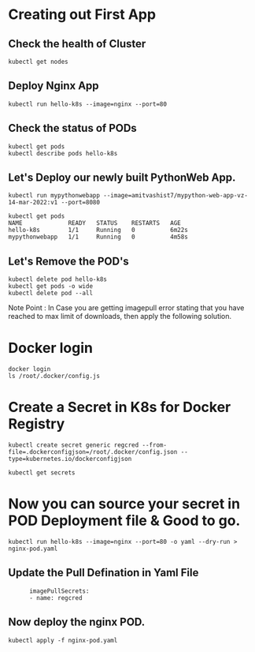 # Creating out First App

## Check the health of Cluster
```
kubectl get nodes 
```

## Deploy Nginx App
```
kubectl run hello-k8s --image=nginx --port=80
```

## Check the status of PODs 
```  
kubectl get pods 
kubectl describe pods hello-k8s
```

## Let's Deploy our newly built PythonWeb App.
```
kubectl run mypythonwebapp --image=amitvashist7/mypython-web-app-vz-14-mar-2022:v1 --port=8080
```
```
kubectl get pods
NAME             READY   STATUS    RESTARTS   AGE
hello-k8s        1/1     Running   0          6m22s
mypythonwebapp   1/1     Running   0          4m58s
```


## Let's Remove the POD's 
``` 
kubectl delete pod hello-k8s
kubectl get pods -o wide
kubectl delete pod --all
```


Note Point : In Case you are getting imagepull error stating that you have reached to max limit of downloads, then apply the following solution. 

# Docker login
```
docker login
ls /root/.docker/config.js
```

# Create a Secret in K8s for Docker Registry
```
kubectl create secret generic regcred --from-file=.dockerconfigjson=/root/.docker/config.json --type=kubernetes.io/dockerconfigjson

kubectl get secrets
```

# Now you can source your secret in POD Deployment file & Good to go. 
```
kubectl run hello-k8s --image=nginx --port=80 -o yaml --dry-run > nginx-pod.yaml
```

## Update the Pull Defination in Yaml File 
```
      imagePullSecrets:
      - name: regcred
```

## Now deploy the nginx POD.
```
kubectl apply -f nginx-pod.yaml
```

